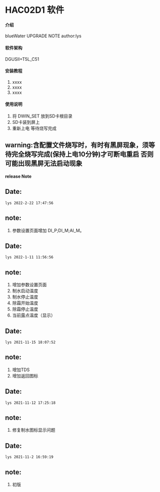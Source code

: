 # HAC02D1 软件

#### 介绍 
blueWater UPGRADE NOTE
author:lys

#### 软件架构 
DGUSII+T5L_C51

#### 安装教程

1.  xxxx
2.  xxxx
3.  xxxx

#### 使用说明

1.   将 DWIN_SET 放到SD卡根目录 
2.   SD卡装到屏上
3.   重新上电 等待烧写完成 
## warning:含配置文件烧写时，有时有黑屏现象，须等待完全烧写完成(保持上电10分钟)才可断电重启 否则可能出现黑屏无法启动现象

#### release Note
## Date:
    lys 2022-2-22 17:47:56
## note:
1. 参数设置页面增加 DI_P;DI_M;AI_M。


## Date:
    lys 2022-1-11 11:56:56
## note:
1. 增加参数设置页面
2. 制水启动温度
3. 制水停止温度
4. 除霜开始温度
5. 除霜停止温度
6. 当前露点温度（显示）


## Date:
    lys 2021-11-15 18:07:52
## note:
1. 增加TDS 
2. 增加返回图标


## Date:
    lys 2021-11-12 17:25:18
## note:
1. 修复制水图标显示问题


## Date:
    lys 2021-11-2 16:59:19
## note:
1. 初版

